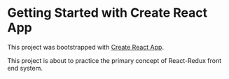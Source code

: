 # Getting Started with Create React App

This project was bootstrapped with [Create React App](https://github.com/facebook/create-react-app).

This project is about to practice the primary concept of React-Redux front end system.